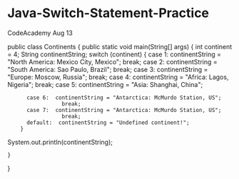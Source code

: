 # Java-Switch-Statement-Practice
CodeAcademy Aug 13


public class Continents {
	public static void main(String[] args) {
int continent = 4;
        String continentString;
        switch (continent) {
          case 1:  continentString = "North America: Mexico City, Mexico";
                     break;
          case 2:  continentString = "South America: Sao Paulo, Brazil";
                     break;
          case 3:  continentString = "Europe: Moscow, Russia";
                     break;
          case 4:  continentString = "Africa: Lagos, Nigeria";
                     break;
          case 5:  continentString = "Asia: Shanghai, China";
          
          case 6:  continentString = "Antarctica: McMurdo Station, US";
                     break;
          case 7:  continentString = "Antarctica: McMurdo Station, US";
                     break;
          default:  continentString = "Undefined continent!";
        }
  System.out.println(continentString);
  
		

	}
}
